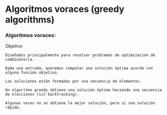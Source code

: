 # Algoritmos voraces (greedy algorithms)

### **Algoritmos voraces:**

*Objetivo*
    
    Diseñados principalmente para resolver problemas de optimización de combinatoria. 
    
    Dada una entrada, queremos computar una solución óptima acorde con alguna función objetivo. 
    
    Las soluciones están formadas por una secuencia de elementos. 
    
    Un algoritmo greedy obtiene una solución óptima haciendo una secuencia de elecciones (sin backtracking).
    
    Algunas veces no se obtiene la mejor solución, pero si una solución rápida. 
